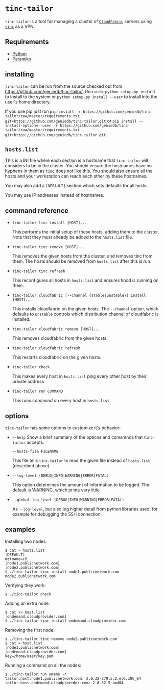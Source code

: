 
`tinc-tailor`
=============

`tinc-tailor` is a tool for managing a cluster of
[`CloudFabric`](http://www.geniedb.com/) servers using
[`tinc`](http://www.tinc-vpn.org/) as a VPN.


Requirements
------------
* [Python](http://www.python.org/)
* [Paramiko](http://www.lag.net/paramiko/)

installing
----------

`tinc-tailor` can be run from the source checked out from
<https://github.com/geniedb/tinc-tailor/>.  Run `sudo python setup.py install`
to install to the system or `python setup.py install --user` to install into
the user's home directory.

If you use pip just run
`pip install -r https://github.com/geniedb/tinc-tailor/raw/master/requirements.txt git+https://github.com/geniedb/tinc-tailor.git`
or
`pip install --install-option=--user -r https://github.com/geniedb/tinc-tailor/raw/master/requirements.txt git+https://github.com/geniedb/tinc-tailor.git`.

`hosts.list`
------------

This is a INI file where each section is a hostname that `tinc-tailor` will
considers to be in the cluster.  You should ensure the hostnames have no
hyphens in them as `tinc` does not like this. You should also ensure all the
hosts and your workstation can reach each other by these hostnames.

You may also add a `[DEFAULT]` section which sets defaults for all hosts.

You may use IP addresses instead of hostnames.


command reference
-----------------

*  `tinc-tailor tinc install [HOST]...`

   This performs the initial setup of these hosts, adding them to the cluster.
   Note that they must already be added to the `hosts.list` file. 

*  `tinc-tailor tinc remove [HOST]...`

   This removes the given hosts from the cluster, and removes tinc from them.
   The hosts should be removed from `hosts.list` after this is run.

*  `tinc-tailor tinc refresh`

   This reconfigures all hosts in `hosts.list` and ensures tincd is running on
   them.

*  `tinc-tailor cloudfabric [--channel {stable|unstable}] install [HOST]...`

   This installs cloudfabric on the given hosts.  The `--channel` option, which
   defaults to `unstable` controls which distribution channel of cloudfabric is
   installed.

*  `tinc-tailor cloudfabric remove [HOST]...`

   This removes cloudfabric from the given hosts.

*  `tinc-tailor cloudfabric refresh`

   This restarts cloudfabric on the given hosts.

*  `tinc-tailor check`

   This makes every host in `hosts.list` ping every other host by their private
   address

*  `tinc-tailor run COMMAND`

    This runs *command* on every host in `hosts.list`.
   

options
-------

`tinc-tailor` has some options to customize it's behavior:

*  `--help`
   Show a brief summary of the options and comamnds that `tinc-tailor` accepts.

   `--hosts-file FILENAME`
   
   This file tells `tinc-tailor` to read the given file instead of `hosts.list`
   (described above).

*  `--log-level (DEBUG|INFO|WARNING|ERROR|FATAL)`

   This option determines the amount of information to be logged. The default
   is WARNING, which prints very little.

*  `--global-log-level (DEBUG|INFO|WARNING|ERROR|FATAL)`

   As `--log-level`, but also log higher detail from python libraries used, for
   example for debugging the SSH connection.

examples
--------

Installing two nodes:

    $ cat > hosts.list
    [DEFAULT]
    netname=cf
    [node1.publicnetwork.com]
    [node2.publicnetwork.com]
    $ ./tinc-tailor tinc install node1.publicnetwork.com node2.publicnetwork.com

Verifying they work:

    $ ./tinc-tailor check

Adding an extra node:

    $ cat >> host.list
    [ondemand.cloudprovider.com]
    $ ./tinc-tailor tinc install ondemand.cloudprovider.com

Removing the first node:

    $ ./tinc-tailor tinc remove node2.publicnetwork.com
    $ cat > host.list
    [node1.publicnetwork.com]
    [ondemand.cloudprovider.com]
    key=/home/user/key.pem

Running a command on all the nodes:

    $ ./tinc-tailor run uname -r
    tailor.host.node1.publicnetwork.com: 2.6.32-279.5.2.el6.x86_64
    tailor.host.ondemand.cloudprovider.com: 2.6.32-5-amd64
